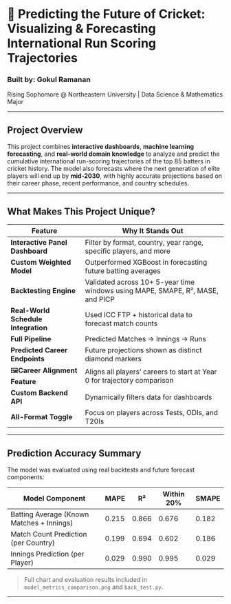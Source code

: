 # 🏏 Predicting the Future of Cricket: Visualizing & Forecasting International Run Scoring Trajectories

### Built by: Gokul Ramanan  
Rising Sophomore @ Northeastern University | Data Science & Mathematics Major

---

## Project Overview

This project combines **interactive dashboards**, **machine learning forecasting**, and **real-world domain knowledge** to analyze and predict the cumulative international run-scoring trajectories of the top 85 batters in cricket history. The model also forecasts where the next generation of elite players will end up by **mid-2030**, with highly accurate projections based on their career phase, recent performance, and country schedules.

---

## What Makes This Project Unique?

| Feature | Why It Stands Out |
|-----------|----------------------|
| **Interactive Panel Dashboard** | Filter by format, country, year range, specific players, and more |
| **Custom Weighted Model** | Outperformed XGBoost in forecasting future batting averages |
| **Backtesting Engine** | Validated across 10+ 5-year time windows using MAPE, SMAPE, R², MASE, and PICP |
| **Real-World Schedule Integration** | Used ICC FTP + historical data to forecast match counts |
| **Full Pipeline** | Predicted Matches → Innings → Runs |
| **Predicted Career Endpoints** | Future projections shown as distinct diamond markers |
| 🖼**Career Alignment Feature** | Aligns all players’ careers to start at Year 0 for trajectory comparison |
| **Custom Backend API** | Dynamically filters data for dashboards |
| **All-Format Toggle** | Focus on players across Tests, ODIs, and T20Is |

---

## Prediction Accuracy Summary

The model was evaluated using real backtests and future forecast components:

| Model Component                              | MAPE   | R²     | Within 20% | SMAPE |
|---------------------------------------------|--------|--------|-------------|--------|
| Batting Average (Known Matches + Innings)   | 0.215  | 0.866  | 0.676       | 0.182 |
| Match Count Prediction (per Country)        | 0.199  | 0.694  | 0.602       | 0.186 |
| Innings Prediction (per Player)             | 0.029  | 0.990  | 0.995       | 0.029 |

> Full chart and evaluation results included in `model_metrics_comparison.png` and `back_test.py`.

---
